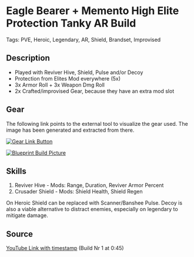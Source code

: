 # Eagle Bearer + Memento High Elite Protection Tanky AR Build

Tags: PVE, Heroic, Legendary, AR, Shield, Brandset, Improvised

## Description

* Played with Reviver Hive, Shield, Pulse and/or Decoy
* Protection from Elites Mod everywhere (5x)
* 3x Armor Roll + 3x Weapon Dmg Roll
* 2x Crafted/improvised Gear, because they have an extra mod slot

## Gear

The following link points to the external tool to visualize the gear used.
The image has been generated and extracted from there.

[![Gear Link Button]({{site.baseurl}}/assets/images/Eagle-Bearer-Memento-High-Elite-Protection-Tanky-AR.png)](https://mxswat.github.io/mx-division-builds/#/IzC0GZQJlMDZQAYkuYgXAFgW2oEiS5roCc0EeCmmqq6UArBbTMXRuAjJDDh0nThmMVvgEkeEAOyxMkYJmaLai-iRChlyYDChhhoaeWLpdCSI1nsbDIA)

[![Blueprint Build Picture]({{site.baseurl}}/assets/images/Eagle-Bearer-Memento-High-Elite-Protection-Tanky-AR.png)]({{site.baseurl}}/assets/images/Eagle-Bearer-Memento-High-Elite-Protection-Tanky-AR.png)

## Skills

1. Reviver Hive - Mods: Range, Duration, Reviver Armor Percent
2. Crusader Shield - Mods: Shield Health, Shield Regen

On Heroic Shield can be replaced with Scanner/Banshee Pulse.
Decoy is also a viable alternative to distract enemies, especially on legendary to mitigate damage.

## Source

[YouTube Link with timestamp](https://youtu.be/WdhyL7Je4gU?t=45) (Build Nr 1 at 0:45)
